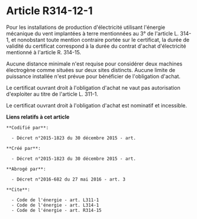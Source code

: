 # Article R314-12-1

Pour les installations de production d'électricité utilisant l'énergie mécanique du vent implantées à terre mentionnées au 3°
de l'article L. 314-1, et nonobstant toute mention contraire portée sur le certificat, la durée de validité du certificat
correspond à la durée du contrat d'achat d'électricité mentionné à l'article R. 314-15. 

Aucune distance minimale n'est requise pour considérer deux machines électrogène comme situées sur deux sites distincts.
Aucune limite de puissance installée n'est prévue pour bénéficier de l'obligation d'achat. 

Le certificat ouvrant droit à l'obligation d'achat ne vaut pas autorisation d'exploiter au titre de l'article L. 311-1. 

Le certificat ouvrant droit à l'obligation d'achat est nominatif et incessible.

**Liens relatifs à cet article**

	**Codifié par**:

	  - Décret n°2015-1823 du 30 décembre 2015 - art.

	**Créé par**:

	  - Décret n°2015-1823 du 30 décembre 2015 - art.

	**Abrogé par**:

	  - Décret n°2016-682 du 27 mai 2016 - art. 3

	**Cite**:

	  - Code de l'énergie - art. L311-1
	  - Code de l'énergie - art. L314-1
	  - Code de l'énergie - art. R314-15

